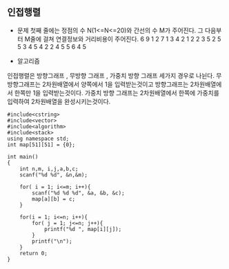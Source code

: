 ## 인접행렬

* 문제 
첫째 줄에는 정점의 수 N(1<=N<=20)와 간선의 수 M가 주어진다. 그 다음부터 M줄에 걸쳐 연결정보와 거리비용이 주어진다.
6 9 
1 2 7 
1 3 4 
2 1 2 
2 3 5 
2 5 5 
3 4 5 
4 2 2 
4 5 5 
6 4 5


* 알고리즘

인접행렬은 방향그래프 , 무방향 그래프 , 가중치 방향 그래프 세가지 경우로 나뉜다. 
무방향그래프는 2차원배열에서 양쪽에서 1을 입력받는것이고 
방향그래프는 2차원배열에서 한쪽만 1을  입력받는것이다. 
가중치 방향 그래프는 2차원배열에서 한쪽에 가중치를 입력하여 2차원배열을 완성시키는것이다. 



```
#include<cstring>
#include<vector>
#include<algorithm>
#include<stack>
using namespace std;
int map[51][51] = {0};

int main()
{
    int n,m, i,j,a,b,c; 
    scanf("%d %d", &n,&m);

    for( i = 1; i<=m; i++){
        scanf("%d %d %d", &a, &b, &c);
        map[a][b] = c;
    }

    for(i = 1; i<=n; i++){
        for( j = 1; j<=n; j++){
            printf("%d ", map[i][j]);
        }
        printf("\n");
    }
    return 0;
}
```